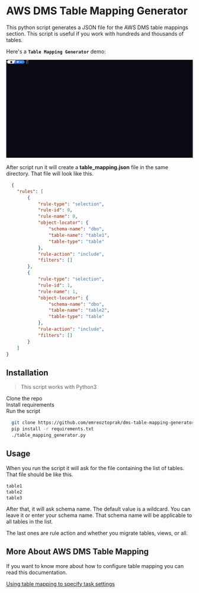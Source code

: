 
# AWS DMS Table Mapping Generator

This python script generates a JSON file for the AWS DMS table mappings section. This script is useful if you work with hundreds and thousands of tables.

Here's a **`Table Mapping Generator`** demo:

![Table Mapping Generator demo GIF](img/table_mapping_generator.gif)

After script run it will create a **table_mapping.json** file in the same directory. That file will look like this.

```json
  {
    "rules": [
        {
            "rule-type": "selection",
            "rule-id": 0,
            "rule-name": 0,
            "object-locator": {
                "schema-name": "dbo",
                "table-name": "table1",
                "table-type": "table"
            },
            "rule-action": "include",
            "filters": []
        },
        {
            "rule-type": "selection",
            "rule-id": 1,
            "rule-name": 1,
            "object-locator": {
                "schema-name": "dbo",
                "table-name": "table2",
                "table-type": "table"
            },
            "rule-action": "include",
            "filters": []
        }
    ]
}
```


## Installation

> This script works with Python3

Clone the repo \
Install requirements \
Run the script

```bash
  git clone https://github.com/emreoztoprak/dms-table-mapping-generator.git
  pip install -r requirements.txt
  ./table_mapping_generator.py
```
    


## Usage

When you run the script it will ask for the file containing the list of tables. That file should be like this.

```
table1
table2
table3
```

After that, it will ask schema name. The default value is a wildcard. You can leave it or enter your schema name. That schema name will be applicable to all tables in the list. 

The last ones are rule action and whether you migrate tables, views, or all.


## More About AWS DMS Table Mapping

If you want to know more about how to configure table mapping you can read this documentation.

[Using table mapping to specify task settings](https://docs.aws.amazon.com/dms/latest/userguide/CHAP_Tasks.CustomizingTasks.TableMapping.html)


